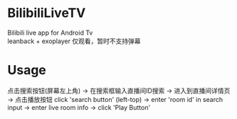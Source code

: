 # BilibiliLiveTV
Bilibili live app for Android Tv  
leanback + exoplayer
仅观看，暂时不支持弹幕
# Usage
点击搜索按钮(屏幕左上角) -> 在搜索框输入直播间ID搜索 -> 进入到直播间详情页 -> 点击播放按钮
click 'search button' (left-top) -> enter 'room id' in search input -> enter live room info -> click 'Play Button' 
